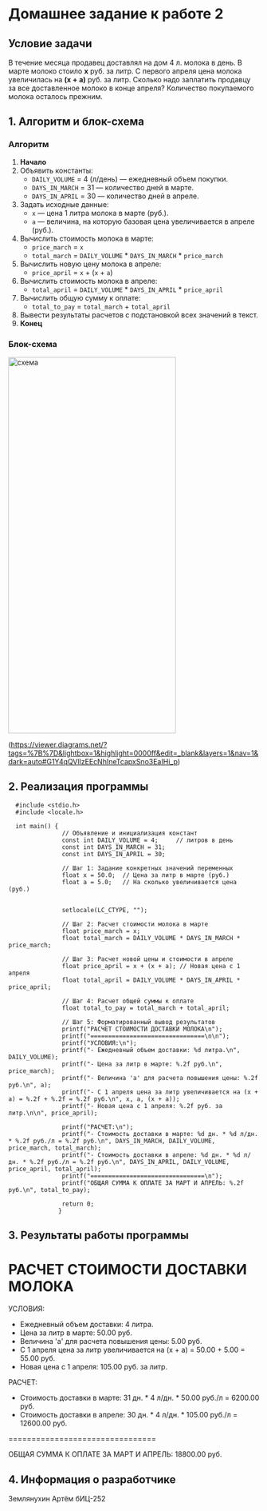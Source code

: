 # Домашнее задание к работе 2

## Условие задачи
В течение месяца продавец доставлял на дом 4 л. молока в день. В марте молоко стоило **x** руб. за литр. С первого апреля цена молока увеличилась на **(x + a)** руб. за литр. Сколько надо заплатить продавцу за все доставленное молоко в конце апреля? Количество покупаемого молока осталось прежним.

## 1. Алгоритм и блок-схема

### Алгоритм
1. **Начало**
2. Объявить константы:
   - `DAILY_VOLUME` = 4 (л/день) — ежедневный объем покупки.
   - `DAYS_IN_MARCH` = 31 — количество дней в марте.
   - `DAYS_IN_APRIL` = 30 — количество дней в апреле.
3. Задать исходные данные:
   - `x` — цена 1 литра молока в марте (руб.).
   - `a` — величина, на которую базовая цена увеличивается в апреле (руб.).
4. Вычислить стоимость молока в марте:
   - `price_march` = `x`
   - `total_march` = `DAILY_VOLUME` * `DAYS_IN_MARCH` * `price_march`
5. Вычислить новую цену молока в апреле:
   - `price_april` = `x` + (`x` + `a`)
6. Вычислить стоимость молока в апреле:
   - `total_april` = `DAILY_VOLUME` * `DAYS_IN_APRIL` * `price_april`
7. Вычислить общую сумму к оплате:
   - `total_to_pay` = `total_march` + `total_april`
8. Вывести результаты расчетов с подстановкой всех значений в текст.
9. **Конец**

### Блок-схема
<img width="336" height="753" alt="схема" src="https://github.com/user-attachments/assets/7dcffb7c-3b35-44d7-9705-02fa7865b1f6" />
 

(https://viewer.diagrams.net/?tags=%7B%7D&lightbox=1&highlight=0000ff&edit=_blank&layers=1&nav=1&dark=auto#G1Y4qQVlIzEEcNhIneTcapxSno3EaIHi_p)


## 2. Реализация программы
      #include <stdio.h>
      #include <locale.h>

      int main() {
                   // Объявление и инициализация констант
                   const int DAILY_VOLUME = 4;     // литров в день
                   const int DAYS_IN_MARCH = 31;
                   const int DAYS_IN_APRIL = 30;

                   // Шаг 1: Задание конкретных значений переменных
                   float x = 50.0;  // Цена за литр в марте (руб.)
                   float a = 5.0;   // На сколько увеличивается цена (руб.)


                   setlocale(LC_CTYPE, "");

                   // Шаг 2: Расчет стоимости молока в марте
                   float price_march = x;
                   float total_march = DAILY_VOLUME * DAYS_IN_MARCH * price_march;

                   // Шаг 3: Расчет новой цены и стоимости в апреле
                   float price_april = x + (x + a); // Новая цена с 1 апреля
                   float total_april = DAILY_VOLUME * DAYS_IN_APRIL * price_april;

                   // Шаг 4: Расчет общей суммы к оплате
                   float total_to_pay = total_march + total_april;

                   // Шаг 5: Форматированный вывод результатов
                   printf("РАСЧЕТ СТОИМОСТИ ДОСТАВКИ МОЛОКА\n");
                   printf("================================\n\n");
                   printf("УСЛОВИЯ:\n");
                   printf("- Ежедневный объем доставки: %d литра.\n", DAILY_VOLUME);
                   printf("- Цена за литр в марте: %.2f руб.\n", price_march);
                   printf("- Величина 'a' для расчета повышения цены: %.2f руб.\n", a);
                   printf("- С 1 апреля цена за литр увеличивается на (x + a) = %.2f + %.2f = %.2f руб.\n", x, a, (x + a));
                   printf("- Новая цена с 1 апреля: %.2f руб. за литр.\n\n", price_april);

                   printf("РАСЧЕТ:\n");
                   printf("- Стоимость доставки в марте: %d дн. * %d л/дн. * %.2f руб./л = %.2f руб.\n", DAYS_IN_MARCH, DAILY_VOLUME, price_march, total_march);
                   printf("- Стоимость доставки в апреле: %d дн. * %d л/дн. * %.2f руб./л = %.2f руб.\n", DAYS_IN_APRIL, DAILY_VOLUME, price_april, total_april);
                   printf("================================\n");
                   printf("ОБЩАЯ СУММА К ОПЛАТЕ ЗА МАРТ И АПРЕЛЬ: %.2f руб.\n", total_to_pay);

                   return 0;
                  }
## 3. Результаты работы программы

РАСЧЕТ СТОИМОСТИ ДОСТАВКИ МОЛОКА
================================

УСЛОВИЯ:
- Ежедневный объем доставки: 4 литра.
- Цена за литр в марте: 50.00 руб.
- Величина 'a' для расчета повышения цены: 5.00 руб.
- С 1 апреля цена за литр увеличивается на (x + a) = 50.00 + 5.00 = 55.00 руб.
- Новая цена с 1 апреля: 105.00 руб. за литр.

РАСЧЕТ:
- Стоимость доставки в марте: 31 дн. * 4 л/дн. * 50.00 руб./л = 6200.00 руб.
- Стоимость доставки в апреле: 30 дн. * 4 л/дн. * 105.00 руб./л = 12600.00 руб.


================================

ОБЩАЯ СУММА К ОПЛАТЕ ЗА МАРТ И АПРЕЛЬ: 18800.00 руб.
## 4. Информация о разработчике

Землянухин Артём бИЦ-252
